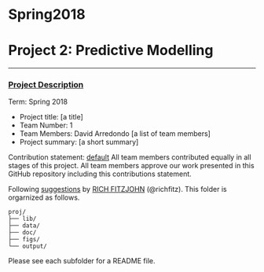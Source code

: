 # Spring2018


# Project 2: Predictive Modelling

----


### [Project Description](doc/)

Term: Spring 2018

+ Project title: [a title]
+ Team Number: 1
+ Team Members: David Arredondo [a list of team members]
+ Project summary: [a short summary] 

Contribution statement: [default](doc/a_note_on_contributions.md) All team members contributed equally in all stages of this project. All team members approve our work presented in this GitHub repository including this contributions statement.

Following [suggestions](http://nicercode.github.io/blog/2013-04-05-projects/) by [RICH FITZJOHN](http://nicercode.github.io/about/#Team) (@richfitz). This folder is orgarnized as follows.

```
proj/
├── lib/
├── data/
├── doc/
├── figs/
└── output/
```

Please see each subfolder for a README file.
